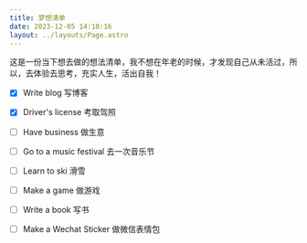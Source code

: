 ```yaml
---
title: 梦想清单
date: 2023-12-05 14:10:16
layout: ../layouts/Page.astro
---
```


这是一份当下想去做的想法清单，我不想在年老的时候，才发现自己从未活过，所以，去体验去思考，充实人生，活出自我！

- [x] Write blog 写博客
- [x] Driver's license 考取驾照
- [ ] Have business 做生意
- [ ] Go to a music festival 去一次音乐节
- [ ] Learn to ski 滑雪
- [ ] Make a game 做游戏
- [ ] Write a book 写书
- [ ] Make a Wechat Sticker 做微信表情包

